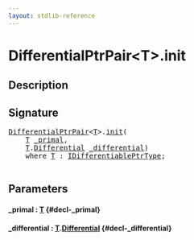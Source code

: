 ```yaml
---
layout: stdlib-reference
---
```


# DifferentialPtrPair\<T\>\.init

## Description





## Signature 

<pre>
<a href="/stdlib-reference/types/DifferentialPtrPair/index" class="code_type">DifferentialPtrPair</a>&lt;<a href="/stdlib-reference/types/DifferentialPtrPair/index#typeparam-T" class="code_type">T</a>&gt;.<a href="/stdlib-reference/types/DifferentialPtrPair/init">init</a>(
    <a href="/stdlib-reference/types/DifferentialPtrPair/index#typeparam-T" class="code_type">T</a> <a href="/stdlib-reference/types/DifferentialPtrPair/init#decl-_primal" class="code_param">_primal</a>,
    <a href="/stdlib-reference/types/DifferentialPtrPair/index#typeparam-T" class="code_type">T</a>.<a href="/stdlib-reference/types/DifferentialPtrPair/Differential" class="code_type">Differential</a> <a href="/stdlib-reference/types/DifferentialPtrPair/init#decl-_differential" class="code_param">_differential</a>)
    <span class='code_keyword'>where</span> <a href="/stdlib-reference/types/DifferentialPtrPair/index#typeparam-T" class="code_type">T</a> : <a href="/stdlib-reference/interfaces/IDifferentiablePtrType/index">IDifferentiablePtrType</a>;

</pre>

## Parameters

#### \_primal  : [T](/stdlib-reference/types/DifferentialPtrPair/index#typeparam-T) {#decl-_primal}
#### \_differential  : [T](/stdlib-reference/types/DifferentialPtrPair/index#typeparam-T)\.[Differential](/stdlib-reference/types/DifferentialPtrPair/Differential) {#decl-_differential}


